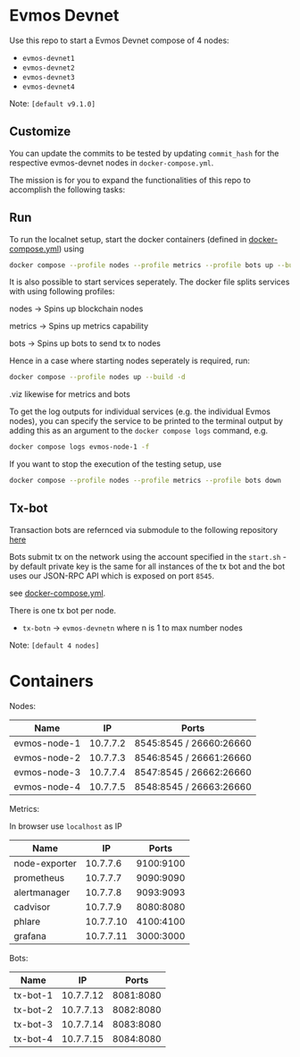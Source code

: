 # Evmos Devnet

Use this repo to start a Evmos Devnet compose of 4 nodes:

- `evmos-devnet1`
- `evmos-devnet2`
- `evmos-devnet3`
- `evmos-devnet4`

Note: `[default v9.1.0]`

## Customize

You can update the commits to be tested by updating `commit_hash` for the respective evmos-devnet nodes in `docker-compose.yml`. 

The mission is for you to expand the functionalities of this repo to accomplish the following tasks:

## Run

To run the localnet setup, start the docker containers (defined in [docker-compose.yml](https://github.com/facs95/devops/blob/main/docker-compose.yml)) using

```bash 
docker compose --profile nodes --profile metrics --profile bots up --build -d
```

It is also possible to start services seperately. The docker file splits services with using following profiles:

nodes -> Spins up blockchain nodes

metrics -> Spins up metrics capability 

bots -> Spins up bots to send tx to nodes

Hence in a case where starting nodes seperately is required, run:

```bash 
docker compose --profile nodes up --build -d
```
.viz likewise for metrics and bots

To get the log outputs for individual services (e.g. the individual Evmos nodes), you can specify the service to be printed to the terminal output by adding this as an argument to the `docker compose logs` command, e.g.

```bash
docker compose logs evmos-node-1 -f
```

If you want to stop the execution of the testing setup, use

```bash
docker compose --profile nodes --profile metrics --profile bots down
```

## Tx-bot

Transaction bots are refernced via submodule to the following repository  [here](https://github.com/evmos/bots)


Bots submit tx on the network using the account specified in the `start.sh` - by default private key is the same for all instances of the tx bot and the bot uses our JSON-RPC API which is exposed on port `8545`.

see [docker-compose.yml](https://github.com/Leon-Africa/evmosdevops/blob/main/docker-compose.yml).

There is one tx bot per node.

- `tx-botn` -> `evmos-devnetn` where n is 1 to max number nodes 

Note: `[default 4 nodes]`

# Containers

Nodes:

| Name          | IP        | Ports                    |
| ------------- | ----------| -------------------------|
| evmos-node-1  | 10.7.7.2  | 8545:8545 / 26660:26660  |
| evmos-node-2  | 10.7.7.3  | 8546:8545 / 26661:26660  |
| evmos-node-3  | 10.7.7.4  | 8547:8545 / 26662:26660  |
| evmos-node-4  | 10.7.7.5  | 8548:8545 / 26663:26660  |

Metrics:

In browser use ````localhost```` as IP

| Name          | IP            | Ports         |
| ------------- | ------------- | ------------- |
| node-exporter | 10.7.7.6      | 9100:9100     |
| prometheus    | 10.7.7.7      | 9090:9090     |
| alertmanager  | 10.7.7.8      | 9093:9093     |
| cadvisor      | 10.7.7.9      | 8080:8080     |
| phlare        | 10.7.7.10      | 4100:4100     |
| grafana       | 10.7.7.11      | 3000:3000     |

Bots:

| Name          | IP            | Ports         |
| ------------- | ------------- | ------------- | 
| tx-bot-1      | 10.7.7.12     | 8081:8080     | 
| tx-bot-2      | 10.7.7.13     | 8082:8080     | 
| tx-bot-3      | 10.7.7.14     | 8083:8080     | 
| tx-bot-4      | 10.7.7.15     | 8084:8080     |
